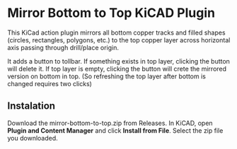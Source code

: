 # Mirror Bottom to Top KiCAD Plugin

This KiCad action plugin mirrors all bottom copper tracks and filled shapes (circles, rectangles, polygons, etc.) to the top copper layer across horizontal axis passing through drill/place origin.

It adds a button to tollbar. If something exists in top layer, clicking the button will delete it. If top layer is empty, clicking the button will crete the mirrored version on bottom in top. (So refreshing the top layer after bottom is changed requires two clicks)

## Instalation
Download the mirror-bottom-to-top.zip from Releases.
In KiCAD, open **Plugin and Content Manager** and click **Install from File**. 
Select the zip file you downloaded.

